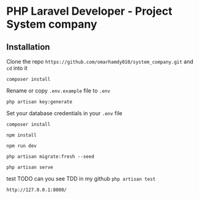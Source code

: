 # PHP Laravel Developer - Project System company



## Installation

Clone the repo `https://github.com/omarhamdy010/system_company.git` and `cd` into it

`composer install`

Rename or copy `.env.example` file to `.env`

`php artisan key:generate`

Set your database credentials in your `.env` file


`composer install`

`npm install`

`npm run dev`

`php artisan migrate:fresh --seed`

`php artisan serve`

test TODO can you see TDD in my github `php artisan test`

`http://127.0.0.1:8000/`
